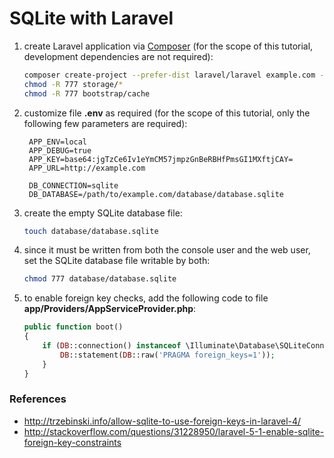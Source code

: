 # SQLite with Laravel

1. create Laravel application via [Composer](https://getcomposer.org/) (for the scope of this tutorial, development dependencies are not required):

    ```bash
    composer create-project --prefer-dist laravel/laravel example.com --no-dev
    chmod -R 777 storage/*
    chmod -R 777 bootstrap/cache
    ```

1. customize file **.env** as required (for the scope of this tutorial, only the following few parameters are required):

        APP_ENV=local
        APP_DEBUG=true
        APP_KEY=base64:jgTzCe6Iv1eYmCM57jmpzGnBeRBHfPmsGI1MXftjCAY=
        APP_URL=http://example.com

        DB_CONNECTION=sqlite
        DB_DATABASE=/path/to/example.com/database/database.sqlite

1. create the empty SQLite database file:

    ```bash
    touch database/database.sqlite
    ```

1. since it must be written from both the console user and the web user, set the SQLite database file writable by both:

    ```bash
    chmod 777 database/database.sqlite
    ```

1. to enable foreign key checks, add the following code to file **app/Providers/AppServiceProvider.php**:

    ```php
    public function boot()
    {
        if (DB::connection() instanceof \Illuminate\Database\SQLiteConnection) {
            DB::statement(DB::raw('PRAGMA foreign_keys=1'));
        }
    }
    ```

### References

* http://trzebinski.info/allow-sqlite-to-use-foreign-keys-in-laravel-4/
* http://stackoverflow.com/questions/31228950/laravel-5-1-enable-sqlite-foreign-key-constraints